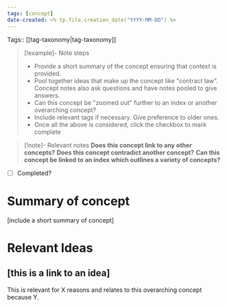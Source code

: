 ```yaml
---
tags: [concept]
date-created: <% tp.file.creation_date("YYYY-MM-DD") %>
---
```


Tags:: [[tag-taxonomy|tag-taxonomy]]

> [!example]- Note steps
> - Provide a short summary of the concept ensuring that context is provided.
> - Pool together ideas that make up the concept like "contract law". Concept notes also ask questions and have notes pooled to give answers.
> - Can this concept be "zoomed out" further to an index or another overarching concept?
> - Include relevant tags if necessary. Give preference to older ones.
> - Once all the above is considered, click the checkbox to mark complete

> [!note]- Relevant notes
> **Does this concept link to any other concepts?**
> **Does this concept contradict another concept?**
> **Can this concept be linked to an index which outlines a variety of concepts?**


- [ ] Completed?
# Summary of concept
[include a short summary of concept]

# Relevant Ideas

## [this is a link to an idea]
This is relevant for X reasons and relates to this overarching concept because Y.

